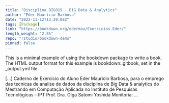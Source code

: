 ```yaml
---
title: "Disciplina BIG019 - BiG Data & Analytics"
author: "Eder Mauricio Barbosa"
date: "2022-11-12T13:29:08Z"
tags: [Package]
link: "https://bookdown.org/edermau/Exercicios_Eder/"
length_weight: "2.5%"
repo: "rstudio/bookdown-demo"
pinned: false
---
```


<p>This is a minimal example of using the bookdown package to write a book.
The HTML output format for this example is bookdown::gitbook,
set in the _output.yml file.</p> [...] Caderno de Exercicio do Aluno Eder Mauricio Barbosa, para o emprego das tecnicas de analise de dados da disciplina de Big Data & analytics do Mestrando em Computação Aplicada no Instituto de Pesquisas Tecnológicas – IPT Prof. Dra. Olga Satomi Yoshida Monitoria: ...

